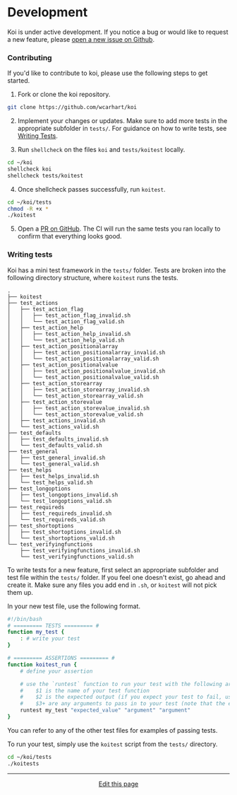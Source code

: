 # Development
Koi is under active development. If you notice a bug or would like to request a new feature, please [open a new issue on Github](https://github.com/wcarhart/koi/issues/new).

### Contributing
If you'd like to contribute to koi, please use the following steps to get started.

1. Fork or clone the koi repository.
```bash
git clone https://github.com/wcarhart/koi
```

2. Implement your changes or updates. Make sure to add more tests in the appropriate subfolder in `tests/`. For guidance on how to write tests, see [Writing Tests](#Writing-tests).

3. Run `shellcheck` on the files `koi` and `tests/koitest` locally.
```bash
cd ~/koi
shellcheck koi
shellcheck tests/koitest
```

4. Once shellcheck passes successfully, run `koitest`.
```bash
cd ~/koi/tests
chmod -R +x *
./koitest
```

5. Open a [PR on GitHub](https://github.com/wcarhart/koi/pull/new/master). The CI will run the same tests you ran locally to confirm that everything looks good.

### Writing tests
Koi has a mini test framework in the `tests/` folder. Tests are broken into the following directory structure, where `koitest` runs the tests.
```
.
├── koitest
├── test_actions
│   ├── test_action_flag
│   │   ├── test_action_flag_invalid.sh
│   │   └── test_action_flag_valid.sh
│   ├── test_action_help
│   │   ├── test_action_help_invalid.sh
│   │   └── test_action_help_valid.sh
│   ├── test_action_positionalarray
│   │   ├── test_action_positionalarray_invalid.sh
│   │   └── test_action_positionalarray_valid.sh
│   ├── test_action_positionalvalue
│   │   ├── test_action_positionalvalue_invalid.sh
│   │   └── test_action_positionalvalue_valid.sh
│   ├── test_action_storearray
│   │   ├── test_action_storearray_invalid.sh
│   │   └── test_action_storearray_valid.sh
│   ├── test_action_storevalue
│   │   ├── test_action_storevalue_invalid.sh
│   │   └── test_action_storevalue_valid.sh
│   ├── test_actions_invalid.sh
│   └── test_actions_valid.sh
├── test_defaults
│   ├── test_defaults_invalid.sh
│   └── test_defaults_valid.sh
├── test_general
│   ├── test_general_invalid.sh
│   └── test_general_valid.sh
├── test_helps
│   ├── test_helps_invalid.sh
│   └── test_helps_valid.sh
├── test_longoptions
│   ├── test_longoptions_invalid.sh
│   └── test_longoptions_valid.sh
├── test_requireds
│   ├── test_requireds_invalid.sh
│   └── test_requireds_valid.sh
├── test_shortoptions
│   ├── test_shortoptions_invalid.sh
│   └── test_shortoptions_valid.sh
└── test_verifyingfunctions
    ├── test_verifyingfunctions_invalid.sh
    └── test_verifyingfunctions_valid.sh
```


To write tests for a new feature, first select an appropriate subfolder and test file within the `tests/` folder. If you feel one doesn't exist, go ahead and create it. Make sure any files you add end in `.sh`, or `koitest` will not pick them up.

In your new test file, use the following format.
```bash
#!/bin/bash
# ========= TESTS ========= #
function my_test {
	: # write your test
}

# ========= ASSERTIONS ========= #
function koitest_run {
	# define your assertion

	# use the `runtest` function to run your test with the following arguments:
	#    $1 is the name of your test function
	#    $2 is the expected output (if you expect your test to fail, use '__error__')
	#    $3+ are any arguments to pass in to your test (note that the empty string "" is still an argument)
	runtest my_test "expected_value" "argument" "argument"
}
```

You can refer to any of the other test files for examples of passing tests.

To run your test, simply use the `koitest` script from the `tests/` directory.
```bash
cd ~/koi/tests
./koitests
```

<hr>
<div style="text-align:center">
	<a class="edit-link" href="https://github.com/wcarhart/wcarhart.github.io/docs/overview.md" target="_blank"><i class="fas fa-edit"></i> Edit this page</a>
</div>